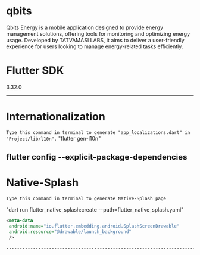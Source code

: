 # qbits

Qbits Energy is a mobile application designed to provide energy management solutions, offering tools for monitoring and optimizing energy usage. Developed by TATVAMASI LABS, it aims to deliver a user-friendly experience for users looking to manage energy-related tasks efficiently.


# Flutter SDK

3.32.0

--------------------------------------------------------------------------------

# Internationalization

```Type this command in terminal to generate "app_localizations.dart" in "Project/lib/l10n".```
"flutter gen-l10n"

flutter config --explicit-package-dependencies
--------------------------------------------------------------------------------

# Native-Splash

```Type this command in terminal to generate Native-Splash page```

"dart run flutter_native_splash:create --path=flutter_native_splash.yaml"

```xml
<meta-data
 android:name="io.flutter.embedding.android.SplashScreenDrawable"
 android:resource="@drawable/launch_background"
 />
 
--------------------------------------------------------------------------------
